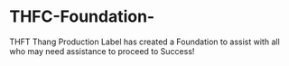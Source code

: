 # THFC-Foundation-
THFT Thang Production Label has created a Foundation to assist with all who may need assistance to proceed to Success!
